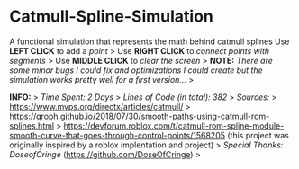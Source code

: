 # Catmull-Spline-Simulation
A functional simulation that represents the math behind catmull splines
Use **LEFT CLICK** to add a *point* >
Use **RIGHT CLICK** to *connect points with segments* >
Use **MIDDLE CLICK** to *clear the screen* >
**NOTE:** *There are some minor bugs I could fix and optimizations I could create but the simulation works pretty well for a first version...* >

**INFO:** >
*Time Spent: 2 Days* >
*Lines of Code (in total): 382* >
*Sources:* >
https://www.mvps.org/directx/articles/catmull/ >
https://qroph.github.io/2018/07/30/smooth-paths-using-catmull-rom-splines.html >
https://devforum.roblox.com/t/catmull-rom-spline-module-smooth-curve-that-goes-through-control-points/1568205 (this project was originally inspired by a roblox implentation and project) >
*Special Thanks: DoseofCringe* (https://github.com/DoseOfCringe) >
